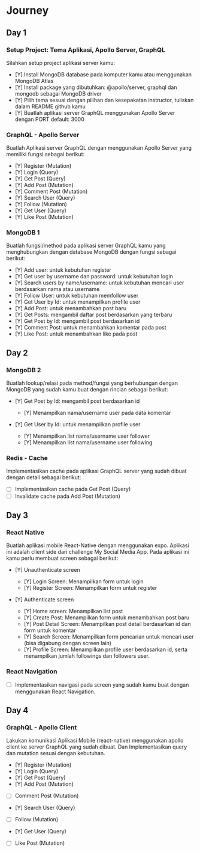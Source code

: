 # Journey

## Day 1

### Setup Project: Tema Aplikasi, Apollo Server, GraphQL

Silahkan setup project aplikasi server kamu:

- [Y] Install MongoDB database pada komputer kamu atau menggunakan MongoDB Atlas
- [Y] Install package yang dibutuhkan: @apollo/server, graphql dan mongodb sebagai MongoDB driver
- [Y] Pilih tema sesuai dengan pilihan dan kesepakatan instructor, tuliskan dalam README github kamu
- [Y] Buatlah aplikasi server GraphQL menggunakan Apollo Server dengan PORT default: 3000

### GraphQL - Apollo Server

Buatlah Aplikasi server GraphQL dengan menggunakan Apollo Server yang memiliki fungsi sebagai berikut:

- [Y] Register (Mutation)
- [Y] Login (Query)
- [Y] Get Post (Query)
- [Y] Add Post (Mutation)
- [Y] Comment Post (Mutation)
- [Y] Search User (Query)
- [Y] Follow (Mutation)
- [Y] Get User (Query)
- [Y] Like Post (Mutation)

### MongoDB 1

Buatlah fungsi/method pada aplikasi server GraphQL kamu yang menghubungkan dengan database MongoDB dengan fungsi sebagai berikut:

- [Y] Add user: untuk kebutuhan register
- [Y] Get user by username dan password: untuk kebutuhan login
- [Y] Search users by name/username: untuk kebutuhan mencari user berdasarkan nama atau username
- [Y] Follow User: untuk kebutuhan memfollow user
- [Y] Get User by Id: untuk menampilkan profile user
- [Y] Add Post: untuk menambahkan post baru
- [Y] Get Posts: mengambil daftar post berdasarkan yang terbaru
- [Y] Get Post by Id: mengambil post berdasarkan id
- [Y] Comment Post: untuk menambahkan komentar pada post
- [Y] Like Post: untuk menambahkan like pada post

## Day 2

### MongoDB 2

Buatlah lookup/relasi pada method/fungsi yang berhubungan dengan MongoDB yang sudah kamu buat dengan rincian sebagai berikut:

- [Y] Get Post by Id: mengambil post berdasarkan id

  - [Y] Menampilkan nama/username user pada data komentar

- [Y] Get User by Id: untuk menampilkan profile user
  - [Y] Menampilkan list nama/username user follower
  - [Y] Menampilkan list nama/username user following

### Redis - Cache

Implementasikan cache pada aplikasi GraphQL server yang sudah dibuat dengan detail sebagai berikut:

- [ ] Implementasikan cache pada Get Post (Query)
- [ ] Invalidate cache pada Add Post (Mutation)

## Day 3

### React Native

Buatlah aplikasi mobile React-Native dengan menggunakan expo. Aplikasi ini adalah client side dari challenge My Social Media App.
Pada aplikasi ini kamu perlu membuat screen sebagai berikut:

- [Y] Unauthenticate screen

  - [Y] Login Screen: Menampilkan form untuk login
  - [Y] Register Screen: Menampilkan form untuk register

- [Y] Authenticate screen
  - [Y] Home screen: Menampilkan list post
  - [Y] Create Post: Menampilkan form untuk menambahkan post baru
  - [Y] Post Detail Screen: Menampilkan post detail berdasarkan id dan form untuk komentar
  - [Y] Search Screen: Menampilkan form pencarian untuk mencari user (bisa digabung dengan screen lain)
  - [Y] Profile Screen: Menampilkan profile user berdasarkan id, serta menampilkan jumlah followings dan followers user.

### React Navigation

- [ ] Implementasikan navigasi pada screen yang sudah kamu buat dengan menggunakan React Navigation.

## Day 4

### GraphQL - Apollo Client

Lakukan komunikasi Aplikasi Mobile (react-native) menggunakan apollo client ke server GraphQL yang sudah dibuat. Dan Implementasikan query dan mutation sesuai dengan kebutuhan.

- [Y] Register (Mutation)
- [Y] Login (Query)
- [Y] Get Post (Query)
- [Y] Add Post (Mutation)
- [ ] Comment Post (Mutation)
- [Y] Search User (Query)
- [ ] Follow (Mutation)
- [Y] Get User (Query)
- [ ] Like Post (Mutation)
